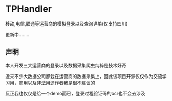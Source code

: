 # TPHandler
移动,电信,联通等运营商的模拟登录以及查询详单(仅支持四川)

更新中........

## 声明
本人开发三大运营商的登录以及数据采集爬虫纯粹是技术好奇

近来不少大数据公司都栽在运营商的数据采集上，因此该项目开源仅仅作为交流学习用，商用以及非法用途作者我是很不建议的

反正我也仅仅是给一个demo而已，登录过程验证码的ocr也不会去涉及